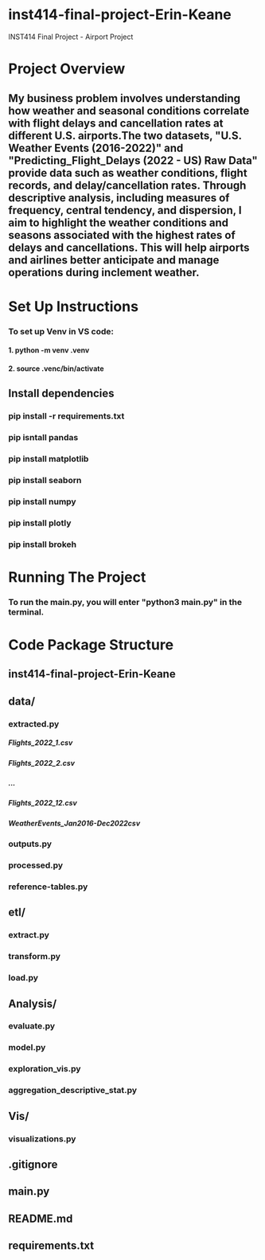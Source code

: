 # inst414-final-project-Erin-Keane
INST414 Final Project - Airport Project 

# Project Overview 
## My business problem involves understanding how weather and seasonal conditions correlate with flight delays and cancellation rates at different U.S. airports.The two datasets, "U.S. Weather Events (2016-2022)" and "Predicting_Flight_Delays (2022 - US) Raw Data" provide data such as weather conditions, flight records, and delay/cancellation rates. Through descriptive analysis, including measures of frequency, central tendency, and dispersion, I aim to highlight the weather conditions and seasons associated with the highest rates of delays and cancellations. This will help airports and airlines better anticipate and manage operations during inclement weather.

# Set Up Instructions 
### To set up Venv in VS code: 
#### 1. python -m venv .venv 
#### 2. source .venc/bin/activate

## Install dependencies 
### pip install -r requirements.txt
### pip isntall pandas 
### pip install matplotlib 
### pip install seaborn 
### pip install numpy 
### pip install plotly 
### pip install brokeh 

# Running The Project 
### To run the main.py, you will enter "python3 main.py" in the terminal. 

# Code Package Structure 
## inst414-final-project-Erin-Keane

## data/
### extracted.py
##### Flights_2022_1.csv
##### Flights_2022_2.csv
##### ...
##### Flights_2022_12.csv
##### WeatherEvents_Jan2016-Dec2022csv
### outputs.py 
### processed.py
### reference-tables.py

## etl/
### extract.py
### transform.py 
### load.py 

## Analysis/
### evaluate.py 
### model.py 
### exploration_vis.py 
### aggregation_descriptive_stat.py

## Vis/ 
### visualizations.py

## .gitignore
## main.py
## README.md
## requirements.txt

